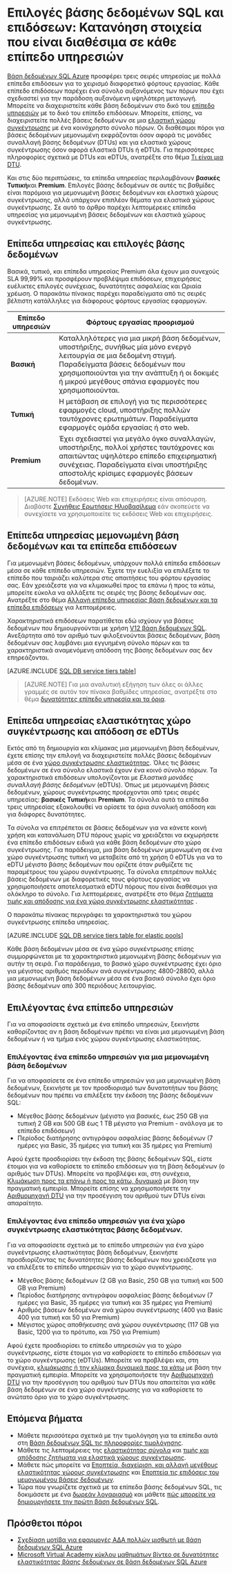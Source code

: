 <properties
    pageTitle="Επιλογές & απόδοση της βάσης δεδομένων SQL: υπηρεσίας βαθμίδες | Microsoft Azure"
    description="Συγκρίνετε τις βάσης δεδομένων SQL επιδόσεις και επιχειρήσεις συνέχειας δυνατότητες από τις σειρές υπηρεσίας στο υπόλοιπο κόστος και τη δυνατότητα καθώς αλλάζετε το μέγεθος."
    keywords="επιλογές βάσης δεδομένων, απόδοση της βάσης δεδομένων"
    services="sql-database"
    documentationCenter=""
    authors="CarlRabeler"
    manager="jhubbard"
    editor="CarlRabeler"/>

<tags
    ms.service="sql-database"
    ms.devlang="na"
    ms.topic="get-started-article"
    ms.tgt_pltfrm="na"
    ms.workload="data-management"
    ms.date="08/10/2016"
    ms.author="carlrab"/>

# <a name="sql-database-options-and-performance-understand-whats-available-in-each-service-tier"></a>Επιλογές βάσης δεδομένων SQL και επιδόσεων: Κατανόηση στοιχεία που είναι διαθέσιμα σε κάθε επίπεδο υπηρεσιών

[Βάση δεδομένων SQL Azure](sql-database-technical-overview.md) προσφέρει τρεις σειρές υπηρεσίας με πολλά επίπεδα επιδόσεων για το χειρισμό διαφορετικό φόρτους εργασίας. Κάθε επίπεδο επιδόσεων παρέχει ένα σύνολο αυξανόμενος των πόρων που έχει σχεδιαστεί για την παράδοση αυξανόμενη υψηλότερη μεταγωγή. Μπορείτε να διαχειριστείτε κάθε βάση δεδομένων στο δικό του [επίπεδο υπηρεσιών](sql-database-service-tiers.md#standalone-database-service-tiers-and-performance-levels) με το δικό του επίπεδο επιδόσεων. Μπορείτε, επίσης, να διαχειριστείτε πολλές βάσεις δεδομένων σε μια [ελαστική χώρου συγκέντρωσης](sql-database-service-tiers.md#elastic-pool-service-tiers-and-performance-in-edtus) με ένα κοινόχρηστο σύνολο πόρων. Οι διαθέσιμοι πόροι για βάσεις δεδομένων μεμονωμένη εκφράζονται όσον αφορά τις μονάδες συναλλαγή βάσης δεδομένων (DTUs) και για ελαστικά χώρους συγκέντρωσης όσον αφορά ελαστικά DTUs ή eDTUs. Για περισσότερες πληροφορίες σχετικά με DTUs και eDTUs, ανατρέξτε στο θέμα [Τι είναι μια DTU](sql-database-what-is-a-dtu.md). 

Και στις δύο περιπτώσεις, τα επίπεδα υπηρεσίας περιλαμβάνουν **βασικές** **Τυπική**και **Premium**. Επιλογές βάσης δεδομένων σε αυτές τις βαθμίδες είναι παρόμοια για μεμονωμένη βάσεις δεδομένων και ελαστικά χώρους συγκέντρωσης, αλλά υπάρχουν επιπλέον θέματα για ελαστικά χώρους συγκέντρωσης. Σε αυτό το άρθρο παρέχει λεπτομέρειες επίπεδα υπηρεσίας για μεμονωμένη βάσεις δεδομένων και ελαστικά χώρους συγκέντρωσης.

## <a name="service-tiers-and-database-options"></a>Επίπεδα υπηρεσίας και επιλογές βάσης δεδομένων
Βασικά, τυπικό, και επίπεδα υπηρεσίας Premium όλα έχουν μια συνεχούς SLA 99,99% και προσφέρουν προβλέψιμα επιδόσεων, επιχειρήσεις ευέλικτες επιλογές συνέχειας, δυνατότητες ασφαλείας και Ωριαία χρέωση. Ο παρακάτω πίνακας παρέχει παραδείγματα από τις σειρές βέλτιστη κατάλληλες για διάφορους φόρτους εργασίας εφαρμογών.

| Επίπεδο υπηρεσιών | Φόρτους εργασίας προορισμού |
|---|---|
| **Βασική** | Καταλληλότερες για μια μικρή βάση δεδομένων, υποστήριξης, συνήθως μία μόνο ενεργό λειτουργία σε μια δεδομένη στιγμή. Παραδείγματα βάσεις δεδομένων που χρησιμοποιούνται για την ανάπτυξη ή οι δοκιμές ή μικρού μεγέθους σπάνια εφαρμογές που χρησιμοποιούνται. |
| **Τυπική** | Η μετάβαση σε επιλογή για τις περισσότερες εφαρμογές cloud, υποστήριξης πολλών ταυτόχρονες ερωτημάτων. Παραδείγματα εφαρμογές ομάδα εργασίας ή στο web. |
| **Premium** | Έχει σχεδιαστεί για μεγάλο όγκο συναλλαγών, υποστήριξης, πολλοί χρήστες ταυτόχρονες και απαιτώντας υψηλότερο επίπεδο επιχειρηματική συνέχειας. Παραδείγματα είναι υποστήριξης αποστολής κρίσιμες εφαρμογές βάσεων δεδομένων. |

>[AZURE.NOTE] Εκδόσεις Web και επιχειρήσεις είναι απόσυρση. Διαβάστε [Συνήθεις Ερωτήσεις Ηλιοβασίλεμα](https://azure.microsoft.com/pricing/details/sql-database/web-business/) εάν σκοπεύετε να συνεχίσετε να χρησιμοποιείτε τις εκδόσεις Web και επιχειρήσεις.

## <a name="standalone-database-service-tiers-and-performance-levels"></a>Επίπεδα υπηρεσίας μεμονωμένη βάση δεδομένων και τα επίπεδα επιδόσεων
Για μεμονωμένη βάσεις δεδομένων, υπάρχουν πολλά επίπεδα επιδόσεων μέσα σε κάθε επίπεδο υπηρεσιών. Έχετε την ευελιξία να επιλέξετε το επίπεδο που ταιριάζει καλύτερα στις απαιτήσεις του φόρτου εργασίας σας. Εάν χρειάζεστε για να κλιμακωθεί προς τα επάνω ή προς τα κάτω, μπορείτε εύκολα να αλλάξετε τις σειρές της βάσης δεδομένων σας. Ανατρέξτε στο θέμα [Αλλαγή επίπεδα υπηρεσίας βάση δεδομένων και τα επίπεδα επιδόσεων](sql-database-scale-up.md) για λεπτομέρειες.

Χαρακτηριστικά επιδόσεων παρατίθεται εδώ ισχύουν για βάσεις δεδομένων που δημιουργούνται με χρήση [V12 βάση δεδομένων SQL](sql-database-v12-whats-new.md). Ανεξάρτητα από τον αριθμό των φιλοξενούνται βάσεις δεδομένων, βάση δεδομένων σας λαμβάνει μια εγγυημένη σύνολο πόρων και τα χαρακτηριστικά αναμενόμενη απόδοση της βάσης δεδομένων σας δεν επηρεάζονται.

[AZURE.INCLUDE [SQL DB service tiers table](../../includes/sql-database-service-tiers-table.md)]

>[AZURE.NOTE] Για μια αναλυτική εξήγηση των όλες οι άλλες γραμμές σε αυτόν τον πίνακα βαθμίδες υπηρεσίας, ανατρέξτε στο θέμα [δυνατότητες επίπεδο υπηρεσία και τα όρια](sql-database-performance-guidance.md#service-tier-capabilities-and-limits).

## <a name="elastic-pool-service-tiers-and-performance-in-edtus"></a>Επίπεδα υπηρεσίας ελαστικότητας χώρο συγκέντρωσης και απόδοση σε eDTUs
Εκτός από τη δημιουργία και κλίμακας μια μεμονωμένη βάση δεδομένων, έχετε επίσης την επιλογή να διαχειριστείτε πολλές βάσεις δεδομένων μέσα σε ένα [χώρο συγκέντρωσης ελαστικότητας](sql-database-elastic-pool.md). Όλες τις βάσεις δεδομένων σε ένα σύνολο ελαστικά έχουν ένα κοινό σύνολο πόρων. Τα χαρακτηριστικά επιδόσεων υπολογίζονται με *Ελαστικά μονάδες συναλλαγή βάσης δεδομένων* (eDTUs). Όπως με μεμονωμένη βάσεις δεδομένων, χώρους συγκέντρωσης προέρχονται από τρεις σειρές υπηρεσίας: **βασικές** **Τυπική**και **Premium**. Τα σύνολα αυτά τα επίπεδα τρεις υπηρεσίας εξακολουθεί να ορίσετε τα όρια συνολική απόδοση και για διάφορες δυνατότητες.

Τα σύνολα να επιτρέπεται σε βάσεις δεδομένων για να κάνετε κοινή χρήση και κατανάλωση DTU πόρους χωρίς να χρειάζεται να εκχωρήσετε ένα επίπεδο επιδόσεων ειδικά για κάθε βάση δεδομένων στο χώρο συγκέντρωσης. Για παράδειγμα, μια βάση δεδομένων μεμονωμένη σε ένα χώρο συγκέντρωσης τυπική να μεταβείτε από τη χρήση 0 eDTUs για να το eDTU μέγιστο βάσης δεδομένων που ορίζετε όταν ρυθμίζετε τις παραμέτρους του χώρου συγκέντρωσης. Τα σύνολα επιτρέπουν πολλές βάσεις δεδομένων με διαφορετικές τους φόρτους εργασίας να χρησιμοποιήσετε αποτελεσματικά eDTU πόρους που είναι διαθέσιμοι για ολόκληρο το σύνολο. Για λεπτομέρειες, ανατρέξτε στο θέμα [ζητήματα τιμής και απόδοσης για ένα χώρο συγκέντρωσης ελαστικότητας](sql-database-elastic-pool-guidance.md) .

Ο παρακάτω πίνακας περιγράφει τα χαρακτηριστικά του χώρου συγκέντρωσης επίπεδα υπηρεσίας.

[AZURE.INCLUDE [SQL DB service tiers table for elastic pools](../../includes/sql-database-service-tiers-table-elastic-db-pools.md)]

Κάθε βάση δεδομένων μέσα σε ένα χώρο συγκέντρωσης επίσης συμμορφώνεται με τα χαρακτηριστικά μεμονωμένη βάσης δεδομένων για αυτήν τη σειρά. Για παράδειγμα, το βασικό χώρο συγκέντρωσης έχει όριο για μέγιστος αριθμός περιόδων ανά συγκέντρωσης 4800-28800, αλλά μια μεμονωμένη βάση δεδομένων μέσα σε ένα βασικό σύνολο έχει όριο βάσης δεδομένων από 300 περιόδους λειτουργίας.

## <a name="choosing-a-service-tier"></a>Επιλέγοντας ένα επίπεδο υπηρεσιών

Για να αποφασίσετε σχετικά με ένα επίπεδο υπηρεσιών, ξεκινήστε καθορίζοντας αν η βάση δεδομένων πρέπει να είναι μια μεμονωμένη βάση δεδομένων ή να τμήμα ενός χώρου συγκέντρωσης ελαστικότητας. 

### <a name="choosing-a-service-tier-for-a-standalone-database"></a>Επιλέγοντας ένα επίπεδο υπηρεσιών για μια μεμονωμένη βάση δεδομένων

Για να αποφασίσετε σε ένα επίπεδο υπηρεσιών για μια μεμονωμένη βάση δεδομένων, ξεκινήστε με τον προσδιορισμό των δυνατοτήτων του βάσης δεδομένων που πρέπει να επιλέξετε την έκδοση της βάσης δεδομένων SQL:

- Μέγεθος βάσης δεδομένων (μέγιστο για βασικές, έως 250 GB για τυπική 2 GB και 500 GB έως 1 TB μέγιστο για Premium - ανάλογα με το επίπεδο επιδόσεων)
- Περίοδος διατήρησης αντιγράφου ασφαλείας βάσης δεδομένων (7 ημέρες για Basic, 35 ημέρες για τυπική και 35 ημέρες για Premium)

Αφού έχετε προσδιορίσει την έκδοση της βάσης δεδομένων SQL, είστε έτοιμοι για να καθορίσετε το επίπεδο επιδόσεων για τη βάση δεδομένων (ο αριθμός των DTUs). Μπορείτε να προβλέψει και, στη συνέχεια, [Κλιμάκωση προς τα επάνω ή προς τα κάτω, δυναμικά](sql-database-scale-up.md) με βάση την πραγματική εμπειρία. Μπορείτε επίσης να χρησιμοποιήσετε την [Αριθμομηχανή DTU](http://dtucalculator.azurewebsites.net/) για την προσέγγιση του αριθμού των DTUs είναι απαραίτητο. 

### <a name="choosing-a-service-tier-for-an-elastic-database-pool"></a>Επιλέγοντας ένα επίπεδο υπηρεσιών για ένα χώρο συγκέντρωσης ελαστικότητας βάσης δεδομένων.

Για να αποφασίσετε σχετικά με το επίπεδο υπηρεσιών για ένα χώρο συγκέντρωσης ελαστικότητας βάση δεδομένων, ξεκινήστε προσδιορίζοντας τις δυνατότητες βάσης δεδομένων που χρειάζεστε για να επιλέξετε το επίπεδο υπηρεσιών για το χώρο συγκέντρωσης.

- Μέγεθος βάσης δεδομένων (2 GB για Basic, 250 GB για τυπική και 500 GB για Premium)
- Περίοδος διατήρησης αντιγράφου ασφαλείας βάσης δεδομένων (7 ημέρες για Basic, 35 ημέρες για τυπική και 35 ημέρες για Premium)
- Αριθμός βάσεων δεδομένων ανά χώρου συγκέντρωσης (400 για Basic 400 για τυπική και 50 για Premium)
- Μέγιστος χώρος αποθήκευσης ανά χώρου συγκέντρωσης (117 GB για Basic, 1200 για το πρότυπο, και 750 για Premium)

Αφού έχετε προσδιορίσει το επίπεδο υπηρεσιών για το χώρο συγκέντρωσης, είστε έτοιμοι για να καθορίσετε το επίπεδο επιδόσεων για το χώρο συγκέντρωσης (eDTUs). Μπορείτε να προβλέψει και, στη συνέχεια, [κλιμάκωσης ή την κλίμακα δυναμικά προς τα κάτω](sql-database-elastic-pool-manage-portal.md#change-performance-settings-of-a-pool) με βάση την πραγματική εμπειρία. Μπορείτε να χρησιμοποιήσετε την [Αριθμομηχανή DTU](http://dtucalculator.azurewebsites.net/) για την προσέγγιση του αριθμού των DTUs που απαιτείται για κάθε βάση δεδομένων σε ένα χώρο συγκέντρωσης για να καθορίσετε το ανώτατο όριο για το χώρο συγκέντρωσης.

## <a name="next-steps"></a>Επόμενα βήματα
- Μάθετε περισσότερα σχετικά με την τιμολόγηση για τα επίπεδα αυτά στη [Βάση δεδομένων SQL τις πληροφορίες τιμολόγησης](https://azure.microsoft.com/pricing/details/sql-database/).
- Μάθετε τις λεπτομέρειες της [ελαστικότητας σύνολα](sql-database-elastic-pool-guidance.md) και [τιμής και απόδοσης ζητήματα για ελαστικά χώρους συγκέντρωσης](sql-database-elastic-pool-guidance.md).
- Μάθετε πώς μπορείτε να [Εποπτεία, διαχείριση, και αλλαγή μεγέθους ελαστικότητας χώρους συγκέντρωσης](sql-database-elastic-pool-manage-portal.md) και [Εποπτεία τις επιδόσεις του μεμονωμένου βάσεις δεδομένων](sql-database-single-database-monitor.md).
- Τώρα που γνωρίζετε σχετικά με τα επίπεδα βάσης δεδομένων SQL, τις δοκιμάσετε με ένα [δωρεάν λογαριασμό](https://azure.microsoft.com/pricing/free-trial/) και μάθετε [πώς μπορείτε να δημιουργήσετε την πρώτη βάση δεδομένων SQL](sql-database-get-started.md).

## <a name="additional-resources"></a>Πρόσθετοι πόροι

- [Σχεδίαση μοτίβα για εφαρμογές ΑΔΑ πολλών μισθωτή με βάση δεδομένων SQL Azure](sql-database-design-patterns-multi-tenancy-saas-applications.md)
- [Microsoft Virtual Academy κύκλου μαθημάτων βίντεο σε δυνατότητες ελαστικότητας βάσης δεδομένων σε βάση δεδομένων SQL Azure](https://mva.microsoft.com/en-US/training-courses/elastic-database-capabilities-with-azure-sql-db-16554)
